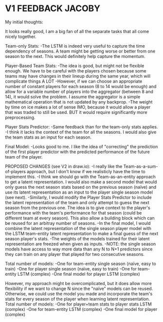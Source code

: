 # V1 FEEDBACK JACOBY

My initial thoughts:

It looks really good, I am a big fan of all the separate tasks that all come nicely together.


Team-only Stats:
-The LSTM is indeed very useful to capture the time dependency of seasons. A team might be getting worse or better from one season to the next. This would definitely help capture the momentum.


Player-Based Team Stats:
-The idea is good, but might not be flexible enough. We have to be careful with the players chosen because some teams may have changes in their lineup during the same year, which will complicate things A LOT
-However, if we can choose an appropriate number of constant players for each season (8 to 14 would be enough) and allow for a variable number of players into the aggregator (between 8 and 14), it would solve the problem. I assume the aggregator is a simple mathematical operation that is not updated by any backprop. 
-The weight by time on ice makes a lot of sense IMO, because it would allow a player that was traded to still be used. BUT it would require significantly more preprocessing.


Player Stats Predictor:
-Same feedback than for the team-only stats applies.
-I think it lacks the context of the team for all the seasons. I would also give the team stats as an input for each season.

Final Model:
-Looks good to me. I like the idea of "correcting" the prediction of the first player predictor with the predicted performance of the future team of the player.


PROPOSED CHANGES (see V2 in draw.io):
-I really like the Team-as-a-sum-of-players approach, but I don't know if we realisticly have the time to implement this.
-I think we should go with the Team-as-an-entity approach to get a latent representation. I would also make a second model that would only guess the next season stats based on the previous season (naïve) and use its latent representation as an input to the player single season model (see next).
-Similarly, I would modify the Player Stats Predictor to include the latent representation of the team and only attempt to guess the next season from the previous one. The idea is to give context to the player's performance with the team's performance for that season (could be different team at every season). This also allow a building block which can be reused for an arbitray number of seasons.
-In the final model, I would combine the latent representation of the single season player model with the LSTM team-entity latent representation to make a final guess of the next season player's stats.
-The weights of the models trained for their latent representation are freezed when given as inputs.
-NOTE: the single season models have access to way more data than any N to N+1 predictors since they can train on any player that played for two consecutive seasons.

Total number of models:
-One for team-entity single season (naïve, easy to train)
-One for player single season (naïve, easy to train)
-One for team-entity LSTM (complex)
-One final model for player LSTM (complex)

However, my approach might be overcomplicated, but it does allow more flexibility if we want to change N since the "naïve" models can be reused.
Otherwise, we could use the model you made and incorporate the team's stats for every season of the player when learning latent representation.
Total number of models:
-One for player+team stats to player stats LSTM (complex)
-One for team-entity LSTM (complex)
-One final model for player (complex)